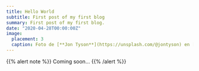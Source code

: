 ```yaml
---
title: Hello World
subtitle: First post of my first blog
summary: First post of my first blog.
date: "2020-04-28T00:00:00Z"
image:
  placement: 3
  caption: Foto de [**Jon Tyson**](https://unsplash.com/@jontyson) en [Unsplash](https://unsplash.com)
---
```


{{% alert note %}}
Coming soon...
{{% /alert %}}